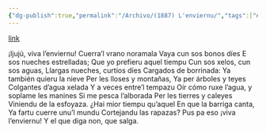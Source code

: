 ```yaml
---
{"dg-publish":true,"permalink":"/Archivo/(1887) L'enviernu/","tags":["#Siglo_19","a1887","occidental","Higinio_del_Campo_y_Cañaverales","escrito","Cudillero","poema"]}
---
```


[link](https://asturies.com/cavedaynava/lenviernu.txt)

   ¡Ijujú, viva l’enviernu!
Cuerra’l vrano noramala
Vaya cun sos bonos díes
E sos nueches estrelladas;
Que yo prefieru aquel tiempu
Cun sos xelos, cun sos aguas,
Llargas nueches, curtios díes
Cargados de borrinada:
Ya también quieru la nieve
Per les lloses y montañas,
Ya per árboles y teyes
Colgantes d’agua xelada
Y a veces entre’l tempazu
Oír cómo ruxe l’agua,
y soplame les manines
Si me pesca l’alborada
Per les tierres y caleyes
Viniendu de la esfoyaza.
¿Hai mior tiempu qu’aquel
En que la barriga canta,
Ya fartu cuerre unu’l mundu
Cortejandu las rapazas?
Pus pa eso ¡viva l’enviernu!
Y el que diga non, que salga.